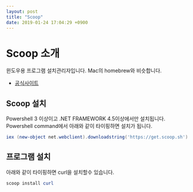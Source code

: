 ```yaml
---
layout: post
title: "Scoop"
date: 2019-01-24 17:04:29 +0900
---
```


# Scoop 소개

윈도우용 프로그램 설치관리자입니다. Mac의 homebrew와 비슷합니다.

- [공식사이트](https://scoop.sh/)

## Scoop 설치

Powershell 3 이상이고 .NET FRAMEWORK 4.5이상에서만 설치됩니다.  
Powershell command에서 아래와 같이 타이핑하면 설치가 됩니다.

```powershell
iex (new-object net.webclient).downloadstring('https://get.scoop.sh')
```

## 프로그램 설치

아래와 같이 타이핑하면 curl을 설치할수 있습니다.

```powershell
scoop install curl
```